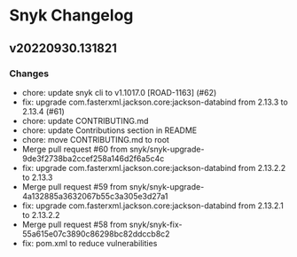 # Snyk Changelog

## v20220930.131821
### Changes
- chore: update snyk cli to v1.1017.0 [ROAD-1163] (#62) 
- fix: upgrade com.fasterxml.jackson.core:jackson-databind from 2.13.3 to 2.13.4 (#61)
- chore: update CONTRIBUTING.md
- chore: update Contributions section in README
- chore: move CONTRIBUTING.md to root
- Merge pull request #60 from snyk/snyk-upgrade-9de3f2738ba2ccef258a146d2f6a5c4c
- fix: upgrade com.fasterxml.jackson.core:jackson-databind from 2.13.2.2 to 2.13.3
- Merge pull request #59 from snyk/snyk-upgrade-4a132885a3632067b55c3a305e3d27a1
- fix: upgrade com.fasterxml.jackson.core:jackson-databind from 2.13.2.1 to 2.13.2.2
- Merge pull request #58 from snyk/snyk-fix-55a615e07c3890c86298bc82ddccb8c2
- fix: pom.xml to reduce vulnerabilities